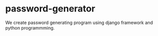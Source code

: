 # password-generator
We create password generating program using django framework and python programmming.

